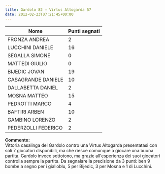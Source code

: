 ```yaml
---
title: Gardolo 82 – Virtus Altogarda 57
date: 2012-02-23T07:21:45+00:00
---
```


| **Nome** | **Punti segnati** |
| -------- | ----------------- |
| FRONZA ANDREA | 2 |
| LUCCHINI DANIELE | 16 |
| SEGALLA SIMONE | 0 |
| MATTEDI GIULIO | 0 |
| BIJEDIC JOVAN | 19 |
| CASAGRANDE DANIELE | 10 |
| DALLABETTA DANIEL | 2 |
| MOSNA MATTEO | 15 |
| PEDROTTI MARCO | 4 |
| BAFTIRI ARBEN | 10 |
| GAMBINO LORENZO | 2 |
| PEDERZOLLI FEDERICO | 2 |

**Commento:**  
Vittoria casalinga del Gardolo contro una Virtus Altogarda presentatasi con soli 7 giocatori disponibili, ma che riesce comunque a giocare una buona partita. Gardolo invece sottotono, ma grazie all'esperienza dei suoi giocatori controlla sempre la partita. Da segnalare la precisione da 3 punti: ben 9 bombe a segno per i gialloblu, 5 per Bijedic, 3 per Mosna e 1 di Lucchini.